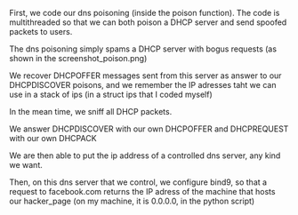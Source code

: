 First, we code our dns poisoning (inside the poison function). The code is multithreaded so that we can both poison a DHCP server and send spoofed packets to users.

The dns poisoning simply spams a DHCP server with bogus requests (as shown in the screenshot_poison.png)

We recover DHCPOFFER messages sent from this server as answer to our DHCPDISCOVER poisons, and we remember the IP adresses taht we can use in a stack of ips (in a struct ips that I coded myself)



In the mean time, we sniff all DHCP packets.

We answer DHCPDISCOVER with our own DHCPOFFER and DHCPREQUEST with our own DHCPACK

We are then able to put the ip address of a controlled dns server, any kind we want.

Then, on this dns server that we control, we configure bind9, so that a request to facebook.com returns the IP adress of the machine that hosts our hacker_page (on my machine, it is 0.0.0.0, in the python script)
